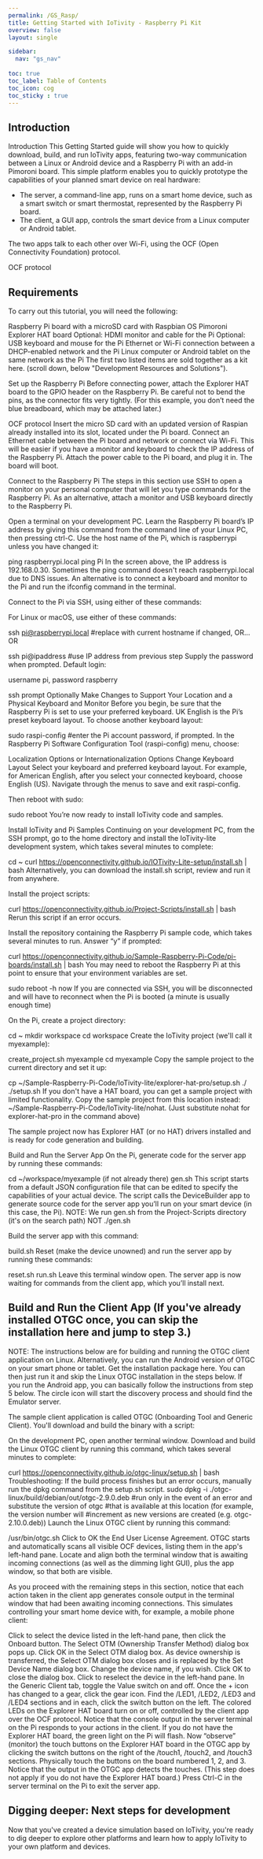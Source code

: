 ```yaml
---
permalink: /GS_Rasp/
title: Getting Started with IoTivity - Raspberry Pi Kit
overview: false
layout: single

sidebar:
  nav: "gs_nav"
  
toc: true
toc_label: Table of Contents
toc_icon: cog
toc_sticky : true
---
```


## Introduction
Introduction
This Getting Started guide will show you how to quickly download, build, and run IoTivity apps, featuring two-way communication between a Linux or Android device and a Raspberry Pi with an add-in Pimoroni board. This simple platform enables you to quickly prototype the capabilities of your planned smart device on real hardware:

* The server, a command-line app, runs on a smart home device, such as a smart switch or smart thermostat, represented by the Raspberry Pi board.
* The client, a GUI app, controls the smart device from a Linux computer or Android tablet.

The two apps talk to each other over Wi-Fi, using the OCF (Open Connectivity Foundation) protocol.

OCF protocol

## Requirements

To carry out this tutorial, you will need the following:

Raspberry Pi board with a microSD card with Raspbian OS
Pimoroni Explorer HAT board
Optional: HDMI monitor and cable for the Pi
Optional: USB keyboard and mouse for the Pi
Ethernet or Wi-Fi connection between a DHCP-enabled network and the Pi
Linux computer or Android tablet on the same network as the Pi
The first two listed items are sold together as a kit here. (scroll down, below "Development Resources and Solutions").

Set up the Raspberry Pi
Before connecting power, attach the Explorer HAT board to the GPIO header on the Raspberry Pi. Be careful not to bend the pins, as the connector fits very tightly. (For this example, you don’t need the blue breadboard, which may be attached later.)

OCF protocol
Insert the micro SD card with an updated version of Raspian already installed into its slot, located under the Pi board.
Connect an Ethernet cable between the Pi board and network or connect via Wi-Fi. This will be easier if you have a monitor and keyboard to check the IP address of the Raspberry Pi.
Attach the power cable to the Pi board, and plug it in. The board will boot.

Connect to the Raspberry Pi
The steps in this section use SSH to open a monitor on your personal computer that will let you type commands for the Raspberry Pi. As an alternative, attach a monitor and USB keyboard directly to the Raspberry Pi.

Open a terminal on your development PC.
Learn the Raspberry Pi board’s IP address by giving this command from the command line of your Linux PC, then pressing ctrl-C. Use the host name of the Pi, which is raspberrypi unless you have changed it:

ping raspberrypi.local
ping Pi
In the screen above, the IP address is 192.168.0.30. Sometimes the ping command doesn't reach raspberrypi.local due to DNS issues. An alternative is to connect a keyboard and monitor to the Pi and run the ifconfig command in the terminal.

Connect to the Pi via SSH, using either of these commands:

For Linux or macOS, use either of these commands:

ssh pi@raspberrypi.local #replace with current hostname if changed, OR...
​ OR

ssh pi@ipaddress #use IP address from previous step
Supply the password when prompted. Default login:

username pi, password raspberry

ssh prompt
Optionally Make Changes to Support Your Location and a Physical Keyboard and Monitor
Before you begin, be sure that the Raspberry Pi is set to use your preferred keyboard. UK English is the Pi’s preset keyboard layout. To choose another keyboard layout:

sudo raspi-config #enter the Pi account password, if prompted.
In the Raspberry Pi Software Configuration Tool (raspi-config) menu, choose:

Localization Options or Internationalization Options
Change Keyboard Layout
Select your keyboard and preferred keyboard layout. For example, for American English, after you select your connected keyboard, choose English (US). Navigate through the menus to save and exit raspi-config.

Then reboot with sudo:

sudo reboot
You’re now ready to install IoTivity code and samples.

Install IoTivity and Pi Samples
Continuing on your development PC, from the SSH prompt, go to the home directory and install the IoTivity-lite development system, which takes several minutes to complete:

cd ~
curl https://openconnectivity.github.io/IOTivity-Lite-setup/install.sh | bash
Alternatively, you can download the install.sh script, review and run it from anywhere.

Install the project scripts:

curl https://openconnectivity.github.io/Project-Scripts/install.sh | bash
Rerun this script if an error occurs.

Install the repository containing the Raspberry Pi sample code, which takes several minutes to run. Answer “y” if prompted:

curl https://openconnectivity.github.io/Sample-Raspberry-Pi-Code/pi-boards/install.sh | bash
You may need to reboot the Raspberry Pi at this point to ensure that your environment variables are set.

sudo reboot -h now
If you are connected via SSH, you will be disconnected and will have to reconnect when the Pi is booted (a minute is usually enough time)

On the Pi, create a project directory:

cd ~
mkdir workspace
cd workspace
Create the IoTivity project (we'll call it myexample):

create_project.sh myexample
cd myexample
Copy the sample project to the current directory and set it up:

cp ~/Sample-Raspberry-Pi-Code/IoTivity-lite/explorer-hat-pro/setup.sh ./
./setup.sh
If you don't have a HAT board, you can get a sample project with limited functionality. Copy the sample project from this location instead: ~/Sample-Raspberry-Pi-Code/IoTivity-lite/nohat. (Just substitute nohat for explorer-hat-pro in the command above)

The sample project now has Explorer HAT (or no HAT) drivers installed and is ready for code generation and building.

Build and Run the Server App
On the Pi, generate code for the server app by running these commands:

cd ~/workspace/myexample (if not already there)
gen.sh
This script starts from a default JSON configuration file that can be edited to specify the capabilities of your actual device. The script calls the DeviceBuilder app to generate source code for the server app you’ll run on your smart device (in this case, the Pi). NOTE: We run gen.sh from the Project-Scripts directory (it's on the search path) NOT ./gen.sh

Build the server app with this command:

build.sh
Reset (make the device unowned) and run the server app by running these commands:

reset.sh
run.sh
Leave this terminal window open. The server app is now waiting for commands from the client app, which you’ll install next.

## Build and Run the Client App (If you've already installed OTGC once, you can skip the installation here and jump to step 3.)

NOTE: The instructions below are for building and running the OTGC client application on Linux. Alternatively, you can run the Android version of OTGC on your smart phone or tablet. Get the installation package here. You can then just run it and skip the Linux OTGC installation in the steps below. If you run the Android app, you can basically follow the instructions from step 5 below. The circle icon will start the discovery process and should find the Emulator server.

The sample client application is called OTGC (Onboarding Tool and Generic Client). You'll download and build the binary with a script:

On the development PC, open another terminal window.
Download and build the Linux OTGC client by running this command, which takes several minutes to complete:

curl https://openconnectivity.github.io/otgc-linux/setup.sh | bash
Troubleshooting: If the build process finishes but an error occurs, manually run the dpkg command from the setup.sh script.
sudo dpkg -i ./otgc-linux/build/debian/out/otgc-2.9.0.deb
#run only in the event of an error and substitute the version of otgc
#that is available at this location (for example, the version number will
#increment as new versions are created (e.g. otgc-2.10.0.deb))
Launch the Linux OTGC client by running this command:

/usr/bin/otgc.sh
Click to OK the End User License Agreement. OTGC starts and automatically scans all visible OCF devices, listing them in the app's left-hand pane.
Locate and align both the terminal window that is awaiting incoming connections (as well as the dimming light GUI), plus the app window, so that both are visible.

As you proceed with the remaining steps in this section, notice that each action taken in the client app generates console output in the terminal window that had been awaiting incoming connections. This simulates controlling your smart home device with, for example, a mobile phone client:

Click to select the device listed in the left-hand pane, then click the Onboard button. The Select OTM (Ownership Transfer Method) dialog box pops up.
Click OK in the Select OTM dialog box. As device ownership is transferred, the Select OTM dialog box closes and is replaced by the Set Device Name dialog box.
Change the device name, if you wish. Click OK to close the dialog box.
Click to reselect the device in the left-hand pane. In the Generic Client tab, toggle the Value switch on and off.
Once the + icon has changed to a gear, click the gear icon.
Find the /LED1, /LED2, /LED3 and /LED4 sections and in each, click the switch button on the left. The colored LEDs on the Explorer HAT board turn on or off, controlled by the client app over the OCF protocol. Notice that the console output in the server terminal on the Pi responds to your actions in the client. If you do not have the Explorer HAT board, the green light on the Pi will flash.
Now “observe” (monitor) the touch buttons on the Explorer HAT board in the OTGC app by clicking the switch buttons on the right of the /touch1, /touch2, and /touch3 sections. Physically touch the buttons on the board numbered 1, 2, and 3. Notice that the output in the OTGC app detects the touches. (This step does not apply if you do not have the Explorer HAT board.)
Press Ctrl-C in the server terminal on the Pi to exit the server app.

## Digging deeper: Next steps for development

Now that you've created a device simulation based on IoTivity, you're ready to dig deeper to explore other platforms and learn how to apply IoTivity to your own platform and devices.


